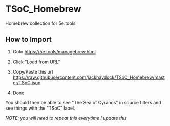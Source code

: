 # TSoC_Homebrew
Homebrew collection for 5e.tools

## How to Import

1. Goto
https://5e.tools/managebrew.html

3. Click "Load from URL"
4. Copy/Paste this url
https://raw.githubusercontent.com/jackhaydock/TSoC_Homebrew/master/TSoC.json
5. Done

You should then be able to see "The Sea of Cyranos" in source filters and see things with the "TSoC" label.

*NOTE: you will need to repeat this everytime I update this*
